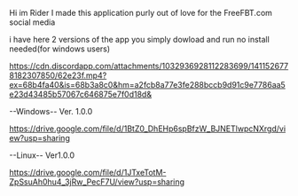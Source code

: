 Hi im Rider I made this application purly out of love for the FreeFBT.com social media

i have here 2 versions of the app you simply dowload and run no install needed(for windows users)





https://cdn.discordapp.com/attachments/1032936928112283699/1411526778182307850/62e23f.mp4?ex=68b4fa40&is=68b3a8c0&hm=a2fcb8a77e3fe288bccb9d91c9e7786aa5e23d43485b57067c646875e7f0d18d&




--Windows--
Ver. 1.0.0

https://drive.google.com/file/d/1BtZ0_DhEHp6spBfzW_BJNETlwpcNXrgd/view?usp=sharing

--Linux--
Ver1.0.0

https://drive.google.com/file/d/1JTxeTotM-ZpSsuAh0hu4_3jRw_PecF7U/view?usp=sharing

